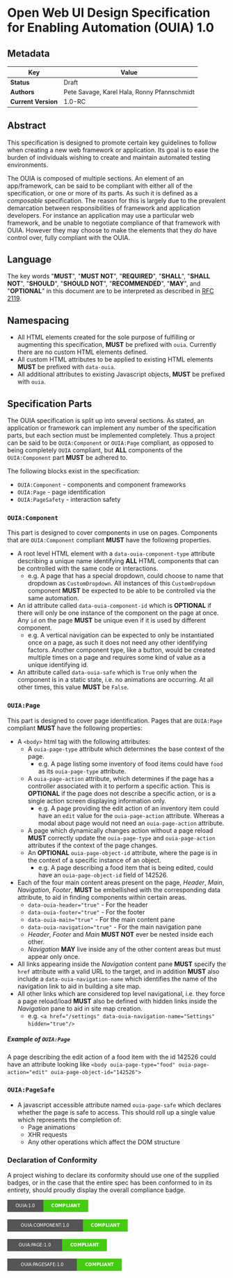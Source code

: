 Open Web UI Design Specification for Enabling Automation (OUIA) 1.0
===================================================================

Metadata
--------

| Key             | Value |
|-----------------|-------|
| **Status**          | Draft |
| **Authors**         | Pete Savage, Karel Hala, Ronny Pfannschmidt |
| **Current Version** | 1.0-RC |

Abstract
--------

This specification is designed to promote certain key guidelines to follow when creating a new web
framework or application. Its goal is to ease the burden of individuals wishing to create and
maintain automated testing environments.

The OUIA is composed of multiple sections. An element of an app/framework, can be said to be
compliant with either all of the specification, or one or more of its parts. As such it is defined
as a _composable_ specification. The reason for this is largely due to the prevalent demarcation
between responsibilities of framework and application developers. For instance an application may
use a particular web framework, and be unable to negotiate compliance of that framework with OUIA.
However they may choose to make the elements that they _do_ have control over, fully compliant
with the OUIA.

Language
--------

The key words "**MUST**", "**MUST NOT**", "**REQUIRED**", "**SHALL**", "**SHALL NOT**",
"**SHOULD**", "**SHOULD NOT**", "**RECOMMENDED**", "**MAY**", and "**OPTIONAL**" in this document
are to be interpreted as described in [RFC 2119](https://www.ietf.org/rfc/rfc2119.txt).

Namespacing
-----------

* All HTML elements created for the sole purpose of fulfilling or augmenting this specification,
  **MUST** be prefixed with `ouia`. Currently there are no custom HTML elements defined.
* All custom HTML attributes to be applied to existing HTML elements **MUST** be prefixed
  with `data-ouia`.
* All additional attributes to existing Javascript objects, **MUST** be prefixed with `ouia`.

Specification Parts
-------------------

The OUIA specification is split up into several sections. As stated, an application or
framework can implement any number of the specification parts, but each section must be implemented
completely. Thus a project can be said to be `OUIA:Component` or `OUIA:Page` compliant,
as opposed to being completely `OUIA` compliant, but **ALL** components of the
`OUIA:Component` part **MUST** be adhered to.

The following blocks exist in the specification:

* `OUIA:Component` - components and component frameworks
* `OUIA:Page` - page identification
* `OUIA:PageSafety` - interaction safety

### `OUIA:Component`
This part is designed to cover components in use on pages. Components that are `OUIA:Component` compliant
**MUST** have the following properties.

* A root level HTML element with a `data-ouia-component-type` attribute describing a unique name
  identifying **ALL** HTML components that can be controlled with the same code or interactions.
  * e.g. A page that has a special dropdown, could choose to name that dropdown as `CustomDropdown`.
    All instances of this `CustomDropdown` component **MUST** be expected to be able to be controlled
    via the same automation.
* An id attribute called `data-ouia-component-id` which is **OPTIONAL** if there will only be
  one instance of the component on the page at once. Any `id` on the page **MUST** be unique
  even if it is used by different component.
  * e.g. A vertical navigation can be expected to only be instantiated once on a page, as such
    it does not need any other identifying factors. Another component type, like a button, would be
    created multiple times on a page and requires some kind of value as a unique identifying id.
* An attribute called `data-ouia-safe` which is `True` only when the component is in a static state,
  i.e. no animations are occurring. At all other times, this value **MUST** be `False`.

### `OUIA:Page`
This part is designed to cover page identification. Pages that are `OUIA:Page` compliant **MUST**
have the following properties:

* A `<body>` html tag with the following attributes:
  * A `ouia-page-type` attribute which determines the base context of the page.
     * e.g. A page listing some inventory of food items could have `food` as its 
       `ouia-page-type` attribute.
  * A `ouia-page-action` attribute, which determines if the page has a controller
     associated with it to perform a specific action. This is **OPTIONAL** if the page does
     not describe a specific action, or is a single action screen displaying information only.
     * e.g. A page providing the edit action of an inventory item could have an `edit` value
       for the `ouia-page-action` attribute. Whereas a modal about page would not need an 
       `ouia-page-action` attribute.
  * A page which dynamically changes action without a page reload **MUST** correctly update the
    `ouia-page-type` and `ouia-page-action` attributes if the context of the page changes.
  * An **OPTIONAL** `ouia-page-object-id` attribute, where the page is in the context of a
    specific instance of an object.
    * e.g. A page describing a food item that is being edited, could have an 
      `ouia-page-object-id` field of 142526.
* Each of the four main content areas present on the page, *Header*, *Main*, *Navigation*, *Footer*,
  **MUST** be embellished with the corresponding data attribute, to aid in finding components
  within certain areas.
  * `data-ouia-header="true"` - For the header
  * `data-ouia-footer="true"` - For the footer
  * `data-ouia-main="true"` - For the main content pane
  * `data-ouia-navigation="true"` - For the main navigation pane
  * *Header*, *Footer* and *Main* **MUST NOT** ever be nested inside each other.
  * *Navigation* **MAY** live inside any of the other content areas but must appear only once.
* All links appearing inside the *Navigation* content pane **MUST** specify the `href` attribute
  with a valid URL to the target, and in addition **MUST** also include a
  `data-ouia-navigation-name` which identifies the name of the navigation link to aid in building
  a site map. 
* All other links which are considered top level navigational, i.e. they force a page reload/load
  **MUST** also be defined with hidden links inside the *Navigation* pane to aid in site map 
  creation.
  * e.g. `<a href="/settings" data-ouia-navigation-name="Settings" hidden="true"/>`

##### Example of `OUIA:Page`
A page describing the edit action of a food item with the id 142526 could have an attribute
looking like `<body ouia-page-type="food" ouia-page-action="edit" ouia-page-object-id="142526">`

### `OUIA:PageSafe`
* A javascript accessible attribute named `ouia-page-safe` which declares whether the page
  is safe to access. This should roll up a single value which represents the completion of:
  * Page animations
  * XHR requests
  * Any other operations which affect the DOM structure

### Declaration of Conformity
A project wishing to declare its conformity should use one of the supplied badges, or in the
case that the entire spec has been conformed to in its entirety, should proudly display the overall
compliance badge.

![Compliant Badge](ouia.png)

![Compliant Badge](ouia-component.png)

![Compliant Badge](ouia-page.png)

![Compliant Badge](ouia-pagesafe.png)
